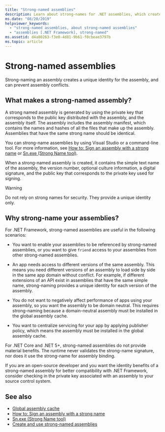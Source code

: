 ```yaml
---
title: "Strong-named assemblies"
description: Learn about strong-names for .NET assemblies, which creates a unique identity for an assembly and can prevent assembly conflicts.
ms.date: "08/20/2019"
helpviewer_keywords:
  - "strong-named assemblies, about strong-named assemblies"
  - "assemblies [.NET Framework], strong-named"
ms.assetid: d4a80263-f3e0-4d81-9b61-f0cbeae3797b
ms.topic: article
---
```

# Strong-named assemblies

Strong-naming an assembly creates a unique identity for the assembly, and can prevent assembly conflicts.

## What makes a strong-named assembly?

A strong named assembly is generated by using the private key that corresponds to the public key distributed with the assembly, and the assembly itself. The assembly includes the assembly manifest, which contains the names and hashes of all the files that make up the assembly. Assemblies that have the same strong name should be identical.

You can strong-name assemblies by using Visual Studio or a command-line tool. For more information, see [How to: Sign an assembly with a strong name](sign-strong-name.md) or [Sn.exe (Strong Name tool)](../../framework/tools/sn-exe-strong-name-tool.md).

When a strong-named assembly is created, it contains the simple text name of the assembly, the version number, optional culture information, a digital signature, and the public key that corresponds to the private key used for signing.

> [!WARNING]
> Do not rely on strong names for security. They provide a unique identity only.

## Why strong-name your assemblies?

For .NET Framework, strong-named assemblies are useful in the following scenarios:

- You want to enable your assemblies to be referenced by strong-named assemblies, or you want to give `friend` access to your assemblies from other strong-named assemblies.

- An app needs access to different versions of the same assembly. This means  you need different versions of an assembly to load side by side in the same app domain without conflict. For example, if different extensions of an API exist in assemblies that have the same simple name, strong-naming provides a unique identity for each version of the assembly.

- You do not want to negatively affect performance of apps using your assembly, so you want the assembly to be domain neutral. This requires strong-naming because a domain-neutral assembly must be installed in the global assembly cache.

- You want to centralize servicing for your app by applying publisher policy, which means the assembly must be installed in the global assembly cache.

For .NET Core and .NET 5+, strong-named assemblies do not provide material benefits. The runtime never validates the strong-name signature, nor does it use the strong-name for assembly binding.

If you are an open-source developer and you want the identity benefits of a strong-named assembly for better compatibility with .NET Framework, consider checking in the private key associated with an assembly to your source control system.

## See also

- [Global assembly cache](../../framework/app-domains/gac.md)
- [How to: Sign an assembly with a strong name](sign-strong-name.md)
- [Sn.exe (Strong Name tool)](../../framework/tools/sn-exe-strong-name-tool.md)
- [Create and use strong-named assemblies](create-use-strong-named.md)
